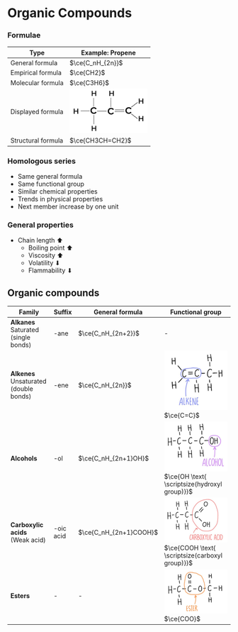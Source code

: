 # Organic Compounds

### Formulae

| Type               | Example: Propene                                                      |
| ------------------ | --------------------------------------------------------------------- |
| General formula    | $\ce{C_nH_{2n}}$                                                      |
| Empirical formula  | $\ce{CH2}$                                                            |
| Molecular formula  | $\ce{C3H6}$                                                           |
| Displayed formula  | ![Displayed formula of propene](images/displayed-formula-propene.png) |
| Structural formula | $\ce{CH3CH=CH2}$                                                      |

### Homologous series

-   Same general formula
-   Same functional group
-   Similar chemical properties
-   Trends in physical properties
-   Next member increase by one unit

### General properties

-   Chain length ⬆
    -   Boiling point ⬆
    -   Viscosity ⬆
    -   Volatility ⬇
    -   Flammability ⬇

## Organic compounds

| Family                                       | Suffix    | General formula        | Functional group                                                                                                                        |
| -------------------------------------------- | --------- | ---------------------- | --------------------------------------------------------------------------------------------------------------------------------------- |
| **Alkanes**<br>Saturated<br>(single bonds)   | -ane      | $\ce{C_nH_{2n+2}}$     | -                                                                                                                                       |
| **Alkenes**<br>Unsaturated<br>(double bonds) | -ene      | $\ce{C_nH_{2n}}$       | ![Functional group of alkenes](images/functional-group-alkene.png)<br>$\ce{C=C}$                                                        |
| **Alcohols**                                 | -ol       | $\ce{C_nH_{2n+1}OH}$   | ![Functional group of alcohols](images/functional-group-alcohol.png)<br>$\ce{OH \text{ \scriptsize(hydroxyl group)}}$                   |
| **Carboxylic acids**<br>(Weak acid)          | -oic acid | $\ce{C_nH_{2n+1}COOH}$ | ![Functional group of carboxylic acids](images/functional-group-carboxylic-acid.png)<br>$\ce{COOH \text{ \scriptsize(carboxyl group)}}$ |
| **Esters**                                   | -         | -                      | ![Functional group of esters](images/functional-group-ester.png)<br>$\ce{COO}$                                                          |
